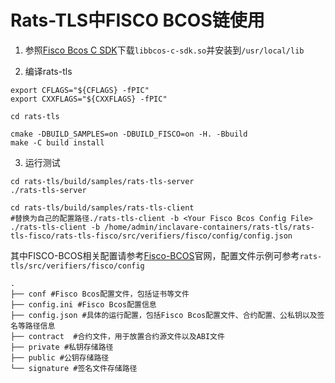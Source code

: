 # Rats-TLS中FISCO BCOS链使用

1. 参照[Fisco Bcos C SDK](https://fisco-bcos-doc.readthedocs.io/zh-cn/latest/docs/sdk/c_sdk/dylibs.html)下载`libbcos-c-sdk.so`并安装到`/usr/local/lib`
  
2. 编译rats-tls
  

```shell
export CFLAGS="${CFLAGS} -fPIC"
export CXXFLAGS="${CXXFLAGS} -fPIC"

cd rats-tls

cmake -DBUILD_SAMPLES=on -DBUILD_FISCO=on -H. -Bbuild
make -C build install
```

3. 运行测试
  

```shell
cd rats-tls/build/samples/rats-tls-server
./rats-tls-server

cd rats-tls/build/samples/rats-tls-client
#替换为自己的配置路径./rats-tls-client -b <Your Fisco Bcos Config File>
./rats-tls-client -b /home/admin/inclavare-containers/rats-tls/rats-tls-fisco/rats-tls-fisco/src/verifiers/fisco/config/config.json
```

其中FISCO-BCOS相关配置请参考[Fisco-BCOS](https://fisco-bcos-doc.readthedocs.io/zh-cn/latest/index.html)官网，配置文件示例可参考`rats-tls/src/verifiers/fisco/config`

```shell
.
├── conf #Fisco Bcos配置文件，包括证书等文件
├── config.ini #Fisco Bcos配置信息
├── config.json #具体的运行配置，包括Fisco Bcos配置文件、合约配置、公私钥以及签名等路径信息
├── contract  #合约文件，用于放置合约源文件以及ABI文件
├── private #私钥存储路径
├── public #公钥存储路径
└── signature #签名文件存储路径
```
